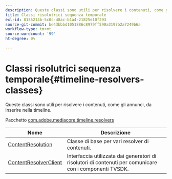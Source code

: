 ```yaml
---
description: Queste classi sono utili per risolvere i contenuti, come gli annunci, da inserire nella timeline.
title: Classi risolutrici sequenza temporale
exl-id: 8135214b-5c0c-48ac-b1a4-21825e10f293
source-git-commit: be43bbbd1051886c8979ff590a3197b2a7249b6a
workflow-type: tm+mt
source-wordcount: '99'
ht-degree: 0%

---
```


# Classi risolutrici sequenza temporale{#timeline-resolvers-classes}

Queste classi sono utili per risolvere i contenuti, come gli annunci, da inserire nella timeline.

Pacchetto [com.adobe.mediacore.timeline.resolvers](https://help.adobe.com/en_US/primetime/api/psdk/asdoc-dhls_1.4/com/adobe/mediacore/timeline/resolvers/package-detail.html)

| Nome | Descrizione |
|---|---|
| [ContentResolution](https://help.adobe.com/en_US/primetime/api/psdk/asdoc-dhls_1.4/com/adobe/mediacore/timeline/resolvers/ContentResolver.html) | Classe di base per vari resolver di contenuti. |
| [ContentResolverClient](https://help.adobe.com/en_US/primetime/api/psdk/asdoc-dhls_1.4/com/adobe/mediacore/timeline/resolvers/ContentResolverClient.html) | Interfaccia utilizzata dai generatori di risolutori di contenuti per comunicare con i componenti TVSDK. |
